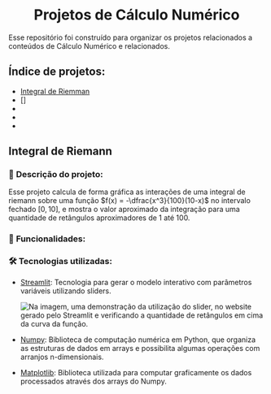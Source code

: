<h1 align = "center"><b>Projetos de Cálculo Numérico</b></h1>

Esse repositório foi construído para organizar os projetos relacionados a conteúdos de Cálculo Numérico e relacionados.

## **Índice de projetos:**

- [Integral de Riemman](#integral-de-riemann)
- []
-
-
-


## **Integral de Riemann**

### 📄 **Descrição do projeto**:

Esse projeto calcula de forma gráfica as interações de uma integral de riemann sobre uma função $f(x) = -\dfrac{x^3}{100}(10-x)$ no intervalo fechado $[0, 10]$, e mostra o valor aproximado da integração para uma quantidade de retângulos aproximadores de 1 até 100.

### 📲 **Funcionalidades**:


### 🛠️ **Tecnologias utilizadas**:

- [Streamlit](https://streamlit.io/): Tecnologia para gerar o modelo interativo com parâmetros variáveis utilizando sliders.

    ![Na imagem, uma demonstração da utilização do slider, no website gerado pelo Streamlit e verificando a quantidade de retângulos em cima da curva da função.](https://i.imgur.com/CSn6mCl.gif)

- [Numpy](https://numpy.org/): Biblioteca de computação numérica em Python, que organiza as estruturas de dados em arrays e possibilita algumas operações com arranjos n-dimensionais.
- [Matplotlib](https://matplotlib.org/): Biblioteca utilizada para computar graficamente os dados processados através dos arrays do Numpy.




